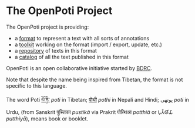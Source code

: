 # The OpenPoti Project

The OpenPoti project is providing:
- a [format](format/) to represent a text with all sorts of annotations
- a [toolkit](toolkit/) working on the format (import / export, update, etc.)
- a [repository](repository/) of texts in this format
- a [catalog](catalog/) of all the text published in this format

OpenPoti is an open collaborative initiative started by [BDRC](tbrc.org). 

Note that despite the name being inspired from Tibetan, the format is not specific to this language.

The word Poti [པོ་ཏི་](https://en.wiktionary.org/wiki/%E0%BD%94%E0%BD%BC%E0%BC%8B%E0%BD%8F%E0%BD%B2#Tibetan) *poti* in Tibetan; [पोथी](https://en.wiktionary.org/wiki/%E0%A4%AA%E0%A5%8B%E0%A4%A5%E0%A5%80#Hindi) *pothi* in Nepali and Hindi; پوتھی‎ *poti* in Urdu, (from Sanskrit पुस्तिका *pustikā* via Prakrit पोत्थिआ *potthiā* or 𑀧𑀼𑀢𑁆𑀣𑀺𑀬𑀸 *putthiyā*), means book or booklet.
